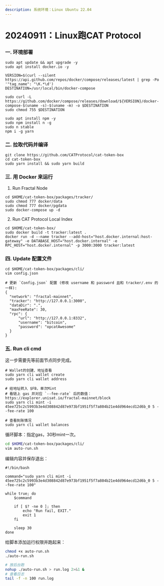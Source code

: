 ```yaml
---
description: 系统环境：Linux Ubuntu 22.04
---
```


# 20240911：Linux跑CAT Protocol

### 一. 环境部署

```shell
sudo apt update && apt upgrade -y
sudo apt install docker.io -y

VERSION=$(curl --silent https://api.github.com/repos/docker/compose/releases/latest | grep -Po '"tag_name": "\K.*\d')
DESTINATION=/usr/local/bin/docker-compose

sudo curl -L https://github.com/docker/compose/releases/download/${VERSION}/docker-compose-$(uname -s)-$(uname -m) -o $DESTINATION
sudo chmod 755 $DESTINATION

sudo apt install npm -y
sudo npm install n -g
sudo n stable
npm i -g yarn
```

### 二. 拉取代码并编译

```shell
git clone https://github.com/CATProtocol/cat-token-box
cd cat-token-box
sudo yarn install && sudo yarn build
```

### 三. 用 Docker 来运行

1. Run Fractal Node

```shell
cd $HOME/cat-token-box/packages/tracker/
sudo chmod 777 docker/data
sudo chmod 777 docker/pgdata
sudo docker-compose up -d
```

2. Run CAT Protocol Local Index

```shell
cd $HOME/cat-token-box/
sudo docker build -t tracker:latest .
docker run -d --name tracker --add-host="host.docker.internal:host-gateway" -e DATABASE_HOST="host.docker.internal" -e RPC_HOST="host.docker.internal" -p 3000:3000 tracker:latest
```

### 四. Update 配置文件

```shell
cd $HOME/cat-token-box/packages/cli/
vim config.json

# 更新 `Config.json` 配置 (修改 username 和 password 且和 tracker/.env 的一样):
{
  "network": "fractal-mainnet",
  "tracker": "http://127.0.0.1:3000",
  "dataDir": ".",
  "maxFeeRate": 30,
  "rpc": {
      "url": "http://127.0.0.1:8332",
      "username": "bitcoin",
      "password": "opcatAwesome"
  }
}
```

### 五. Run cli cmd

这一步需要先等前面节点同步完成。

```shell
# Wallet的创建、地址查看
sudo yarn cli wallet create
sudo yarn cli wallet address

# 给地址转入 $FB，单次Mint
# 看链上 gas 并对应 `--fee-rate` 后的数值： https://explorer.unisat.io/fractal-mainnet/block
sudo yarn cli mint -i 45ee725c2c5993b3e4d308842d87e973bf1951f5f7a804b21e4dd964ecd12d6b_0 5 --fee-rate 100

# 查看到账情况
sudo yarn cli wallet balances
```

循环脚本：指定gas，30秒mint一次。

```sh
cd $HOME/cat-token-box/packages/cli/
vim auto-run.sh
```

编辑内容并保存退出：

```shell
#!/bin/bash

command="sudo yarn cli mint -i 45ee725c2c5993b3e4d308842d87e973bf1951f5f7a804b21e4dd964ecd12d6b_0 5 --fee-rate 100"

while true; do
    $command

    if [ $? -ne 0 ]; then
        echo "Run fail, EXIT."
        exit 1
    fi

    sleep 30
done
```

给脚本添加运行权限并跑起来：

```sh
chmod +x auto-run.sh
./auto-run.sh

# 放后台跑
nohup ./auto-run.sh > run.log 2>&1 &
# 查看日志
tail -f -n 100 run.log
```



